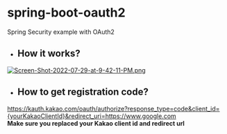 # spring-boot-oauth2
Spring Security example with OAuth2

- ## How it works?
[![Screen-Shot-2022-07-29-at-9-42-11-PM.png](https://i.postimg.cc/mrWTVbGj/Screen-Shot-2022-07-29-at-9-42-11-PM.png)](https://postimg.cc/TKQ83v15)

- ## How to get registration code?
https://kauth.kakao.com/oauth/authorize?response_type=code&client_id={yourKakaoClientId}&redirect_uri=https://www.google.com
<br><b>Make sure you replaced your Kakao client id and redirect url</b>
